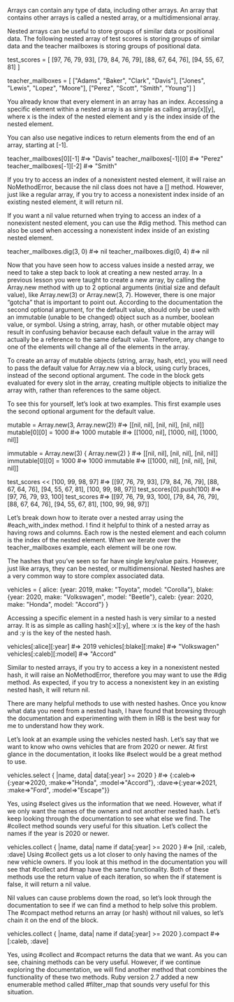Arrays can contain any type of data, including other arrays. An array that contains other arrays is called a nested array, or a multidimensional array.

Nested arrays can be useful to store groups of similar data or positional data. The following nested array of test scores is storing groups of similar data and the teacher mailboxes is storing groups of positional data.

test_scores = [
  [97, 76, 79, 93],
  [79, 84, 76, 79],
  [88, 67, 64, 76],
  [94, 55, 67, 81]
]

teacher_mailboxes = [
  ["Adams", "Baker", "Clark", "Davis"],
  ["Jones", "Lewis", "Lopez", "Moore"],
  ["Perez", "Scott", "Smith", "Young"]
]

You already know that every element in an array has an index. Accessing a specific element within a nested array is as simple as calling array[x][y], where x is the index of the nested element and y is the index inside of the nested element.

You can also use negative indices to return elements from the end of an array, starting at [-1].

teacher_mailboxes[0][-1]
#=> "Davis"
teacher_mailboxes[-1][0]
#=> "Perez"
teacher_mailboxes[-1][-2]
#=> "Smith"

If you try to access an index of a nonexistent nested element, it will raise an NoMethodError, because the nil class does not have a [] method. However, just like a regular array, if you try to access a nonexistent index inside of an existing nested element, it will return nil.

If you want a nil value returned when trying to access an index of a nonexistent nested element, you can use the #dig method. This method can also be used when accessing a nonexistent index inside of an existing nested element.

teacher_mailboxes.dig(3, 0)
#=> nil
teacher_mailboxes.dig(0, 4)
#=> nil

Now that you have seen how to access values inside a nested array, we need to take a step back to look at creating a new nested array. In a previous lesson you were taught to create a new array, by calling the Array.new method with up to 2 optional arguments (initial size and default value), like Array.new(3) or Array.new(3, 7). However, there is one major “gotcha” that is important to point out. According to the documentation the second optional argument, for the default value, should only be used with an immutable (unable to be changed) object such as a number, boolean value, or symbol. Using a string, array, hash, or other mutable object may result in confusing behavior because each default value in the array will actually be a reference to the same default value. Therefore, any change to one of the elements will change all of the elements in the array.

To create an array of mutable objects (string, array, hash, etc), you will need to pass the default value for Array.new via a block, using curly braces, instead of the second optional argument. The code in the block gets evaluated for every slot in the array, creating multiple objects to initialize the array with, rather than references to the same object.

To see this for yourself, let’s look at two examples. This first example uses the second optional argument for the default value.

mutable = Array.new(3, Array.new(2))
#=> [[nil, nil], [nil, nil], [nil, nil]]
mutable[0][0] = 1000
#=> 1000
mutable
#=> [[1000, nil], [1000, nil], [1000, nil]]

immutable = Array.new(3) { Array.new(2) }
#=> [[nil, nil], [nil, nil], [nil, nil]]
immutable[0][0] = 1000
#=> 1000
immutable
#=> [[1000, nil], [nil, nil], [nil, nil]]

test_scores << [100, 99, 98, 97]
#=> [[97, 76, 79, 93], [79, 84, 76, 79], [88, 67, 64, 76], [94, 55, 67, 81], [100, 99, 98, 97]]
test_scores[0].push(100)
#=> [97, 76, 79, 93, 100]
test_scores
#=> [[97, 76, 79, 93, 100], [79, 84, 76, 79], [88, 67, 64, 76], [94, 55, 67, 81], [100, 99, 98, 97]]

Let’s break down how to iterate over a nested array using the #each_with_index method. I find it helpful to think of a nested array as having rows and columns. Each row is the nested element and each column is the index of the nested element. When we iterate over the teacher_mailboxes example, each element will be one row.

The hashes that you’ve seen so far have single key/value pairs. However, just like arrays, they can be nested, or multidimensional. Nested hashes are a very common way to store complex associated data.

vehicles = {
  alice: {year: 2019, make: "Toyota", model: "Corolla"},
  blake: {year: 2020, make: "Volkswagen", model: "Beetle"},
  caleb: {year: 2020, make: "Honda", model: "Accord"}
}

Accessing a specific element in a nested hash is very similar to a nested array. It is as simple as calling hash[:x][:y], where :x is the key of the hash and :y is the key of the nested hash.

vehicles[:alice][:year]
#=> 2019
vehicles[:blake][:make]
#=> "Volkswagen"
vehicles[:caleb][:model]
#=> "Accord"

Similar to nested arrays, if you try to access a key in a nonexistent nested hash, it will raise an NoMethodError, therefore you may want to use the #dig method. As expected, if you try to access a nonexistent key in an existing nested hash, it will return nil.

There are many helpful methods to use with nested hashes. Once you know what data you need from a nested hash, I have found that browsing through the documentation and experimenting with them in IRB is the best way for me to understand how they work.

Let’s look at an example using the vehicles nested hash. Let’s say that we want to know who owns vehicles that are from 2020 or newer. At first glance in the documentation, it looks like #select would be a great method to use.

vehicles.select { |name, data| data[:year] >= 2020 }
#=> {:caleb=>{:year=>2020, :make=>"Honda", :model=>"Accord"}, :dave=>{:year=>2021, :make=>"Ford", :model=>"Escape"}}

Yes, using #select gives us the information that we need. However, what if we only want the names of the owners and not another nested hash. Let’s keep looking through the documentation to see what else we find. The #collect method sounds very useful for this situation. Let’s collect the names if the year is 2020 or newer.

vehicles.collect { |name, data| name if data[:year] >= 2020 }
#=> [nil, :caleb, :dave]
Using #collect gets us a lot closer to only having the names of the new vehicle owners. If you look at this method in the documentation you will see that #collect and #map have the same functionality. Both of these methods use the return value of each iteration, so when the if statement is false, it will return a nil value.

Nil values can cause problems down the road, so let’s look through the documentation to see if we can find a method to help solve this problem. The #compact method returns an array (or hash) without nil values, so let’s chain it on the end of the block.

vehicles.collect { |name, data| name if data[:year] >= 2020 }.compact
#=> [:caleb, :dave]

Yes, using #collect and #compact returns the data that we want. As you can see, chaining methods can be very useful. However, if we continue exploring the documentation, we will find another method that combines the functionality of these two methods. Ruby version 2.7 added a new enumerable method called #filter_map that sounds very useful for this situation.

